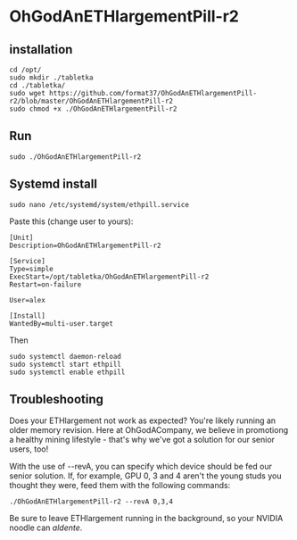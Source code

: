 # OhGodAnETHlargementPill-r2
## installation
```
cd /opt/
sudo mkdir ./tabletka
cd ./tabletka/
sudo wget https://github.com/format37/OhGodAnETHlargementPill-r2/blob/master/OhGodAnETHlargementPill-r2
sudo chmod +x ./OhGodAnETHlargementPill-r2
```
## Run
```
sudo ./OhGodAnETHlargementPill-r2
```
## Systemd install
```
sudo nano /etc/systemd/system/ethpill.service
```
Paste this (change user to yours):
```
[Unit]
Description=OhGodAnETHlargementPill-r2

[Service]  
Type=simple
ExecStart=/opt/tabletka/OhGodAnETHlargementPill-r2
Restart=on-failure

User=alex 

[Install]
WantedBy=multi-user.target
```
Then
```
sudo systemctl daemon-reload
sudo systemctl start ethpill
sudo systemctl enable ethpill
```
## Troubleshooting
Does your ETHlargement not work as expected? You're likely running an older memory revision. Here at OhGodACompany, we believe in promotiong a healthy mining lifestyle - that's why we've got a solution for our senior users, too!   
   
With the use of --revA, you can specify which device should be fed our senior solution. If, for example, GPU 0, 3 and 4 aren't the young studs you thought they were, feed them with the following commands:   
```
./OhGodAnETHlargementPill-r2 --revA 0,3,4   
```
Be sure to leave ETHlargement running in the background, so your NVIDIA noodle can *aldente*.
